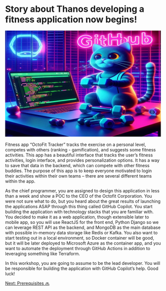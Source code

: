 # Story about Thanos developing a fitness application now begins!

![Story of Fitness application](images/fitness-app.jpg)

Fitness app “OctoFit Tracker” tracks the exercise on a personal level, competes with others (ranking - gamification), and suggests some fitness activities. This app has a beautiful interface that tracks the user’s fitness activities, login interface, and provides personalization options. It has a way to save that data in the backend, which can compete with other fitness buddies. The purpose of this app is to keep everyone motivated to login their activities within their own teams – there are several different teams within the app.

As the chief programmer, you are assigned to design this application in less than a week and show a POC to the CEO of the Octofit Corporation. You were not sure what to do, but you heard about the great results of launching the applications ASAP through this thing called GitHub Copilot. You start building the application with technology stacks that you are familiar with. You decided to make it as a web application, though extensible later to mobile app, so you will use ReactJS for the front end, Python Django so we can leverage REST API as the backend, and MongoDB as the main database with possible in-memory data storage like Redis or Kafka. You also want to start testing out in a local environment, so Docker container will be good, but it will be later deployed to Microsoft Azure as the container app, and you want to automate the deployment through GitHub Actions in addition to leveraging something like Terraform. 

In this workshop, you are going to assume to be the lead developer. You will be responsible for building the application with GitHub Copilot’s help. Good luck!

[Next: Prerequisites :soon:](../2_Prerequisites)
